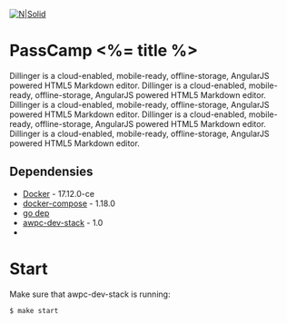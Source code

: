 [![N|Solid](https://pass.camp/assets/logo.svg)](https://pass.camp/start/login)

# PassCamp <%= title %>
Dillinger is a cloud-enabled, mobile-ready, offline-storage, AngularJS powered HTML5 Markdown editor. Dillinger is a cloud-enabled, mobile-ready, offline-storage, AngularJS powered HTML5 Markdown editor. Dillinger is a cloud-enabled, mobile-ready, offline-storage, AngularJS powered HTML5 Markdown editor. Dillinger is a cloud-enabled, mobile-ready, offline-storage, AngularJS powered HTML5 Markdown editor. Dillinger is a cloud-enabled, mobile-ready, offline-storage, AngularJS powered HTML5 Markdown editor.
## Dependensies

  - [Docker]() - 17.12.0-ce
  - [docker-compose]() - 1.18.0
  - [go dep]() 
  - [awpc-dev-stack]() - 1.0
  - 

# Start 
Make sure that awpc-dev-stack is running:
```sh
$ make start
```